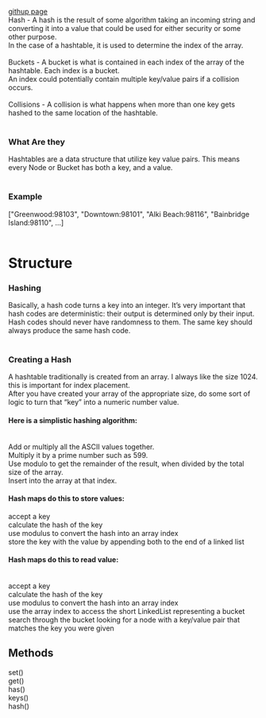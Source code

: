 [githup page](https://ahmadlotfyfalah1998.github.io/reading-notes/)<br>
Hash - A hash is the result of some algorithm taking an incoming string and converting it into a value that could be used for either security or some other purpose.<br>
In the case of a hashtable, it is used to determine the index of the array.<br>
<br>
Buckets - A bucket is what is contained in each index of the array of the hashtable. Each index is a bucket.<br>
An index could potentially contain multiple key/value pairs if a collision occurs.<br>
<br>
Collisions - A collision is what happens when more than one key gets hashed to the same location of the hashtable.<br>
<br>
### What Are they
Hashtables are a data structure that utilize key value pairs. This means every Node or Bucket has both a key, and a value.<br>
<br>
### Example
["Greenwood:98103", "Downtown:98101", "Alki Beach:98116", "Bainbridge Island:98110", ...]<br>
<br>
# Structure
### Hashing
Basically, a hash code turns a key into an integer. It’s very important that hash codes are deterministic: their output is determined only by their input.<br>
Hash codes should never have randomness to them. The same key should always produce the same hash code.<br>
<br>
### Creating a Hash
A hashtable traditionally is created from an array. I always like the size 1024. this is important for index placement.<br>
After you have created your array of the appropriate size, do some sort of logic to turn that “key” into a numeric number value. <br>
#### Here is a simplistic hashing algorithm:
<br>
Add or multiply all the ASCII values together.<br>
Multiply it by a prime number such as 599.<br>
Use modulo to get the remainder of the result, when divided by the total size of the array.<br>
Insert into the array at that index.<br>

#### Hash maps do this to store values:

accept a key<br>
calculate the hash of the key<br>
use modulus to convert the hash into an array index<br>
store the key with the value by appending both to the end of a linked list<br>
#### Hash maps do this to read value:
<br>
accept a key<br>
calculate the hash of the key<br>
use modulus to convert the hash into an array index<br>
use the array index to access the short LinkedList representing a bucket<br>
search through the bucket looking for a node with a key/value pair that matches the key you were given<br>

## Methods
set()<br>
get()<br>
has()<br>
keys()<br>
hash()<br>
